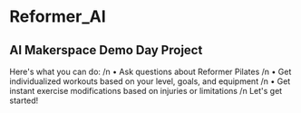 # Reformer_AI

## AI Makerspace Demo Day Project

Here's what you can do: /n
• Ask questions about Reformer Pilates /n
• Get individualized workouts based on your level, goals, and equipment /n
• Get instant exercise modifications based on injuries or limitations /n
Let's get started!
